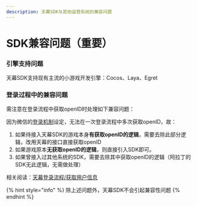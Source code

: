 ```yaml
---
description: 天幕SDK与其他运营系统的兼容问题
---
```


# SDK兼容问题（重要）

### 引擎支持问题

天幕SDK支持现有主流的小游戏开发引擎：Cocos、Laya、Egret

### 登录过程中的兼容问题

需注意在登录流程中获取openID时处理如下兼容问题：

因为微信的[登录机制](https://developers.weixin.qq.com/minigame/dev/guide/open-ability/login.html)设定，无法在一次登录流程中多次获取openID，故：

1. 如果待接入天幕SDK的游戏本身**有获取openID的逻辑**，需要去除此部分逻辑，改用天幕的接口直接获取openID
2. 如果游戏原本**无获取openID的逻辑**，则直接引入SDK即可。
3. 如果曾接入过其他系统的SDK，需要去除其中获取openID的逻辑（阿拉丁的SDK无此逻辑，无需做处理）

相关阅读：[天幕登录流程/获取用户信息](../selling/dev-guide/login/)

{% hint style="info" %}
除上述问题外，天幕SDK不会引起兼容性问题
{% endhint %}


